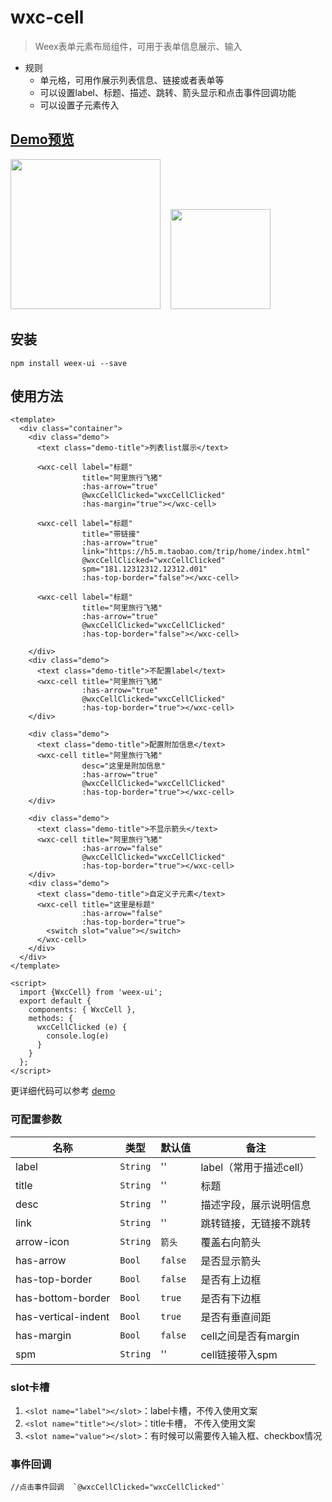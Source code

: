 # wxc-cell 

> Weex表单元素布局组件，可用于表单信息展示、输入

- 规则
  - 单元格，可用作展示列表信息、链接或者表单等  
  - 可以设置label、标题、描述、跳转、箭头显示和点击事件回调功能
  - 可以设置子元素传入
  

## [Demo预览](https://h5.m.taobao.com/trip/wxc-cell/index.html?_wx_tpl=https%3A%2F%2Fh5.m.taobao.com%2Ftrip%2Fwxc-cell%2Fdemo%2Findex.native-min.js)
<img src="https://gw.alipayobjects.com/zos/rmsportal/KERYAMBZTjRGBzRiWPtD.gif" width="240"/>&nbsp;&nbsp;&nbsp;&nbsp;<img src="http://gtms02.alicdn.com/tfs/TB15ta_SpXXXXcFaVXXXXXXXXXX-191-197.png" width="160"/>

## 安装

```shell
npm install weex-ui --save
```

## 使用方法

```vue
<template>
  <div class="container">
    <div class="demo">
      <text class="demo-title">列表list展示</text>

      <wxc-cell label="标题"
                title="阿里旅行飞猪"
                :has-arrow="true"
                @wxcCellClicked="wxcCellClicked"
                :has-margin="true"></wxc-cell>

      <wxc-cell label="标题"
                title="带链接"
                :has-arrow="true"
                link="https://h5.m.taobao.com/trip/home/index.html"
                @wxcCellClicked="wxcCellClicked"
                spm="181.12312312.12312.d01"
                :has-top-border="false"></wxc-cell>

      <wxc-cell label="标题"
                title="阿里旅行飞猪"
                :has-arrow="true"
                @wxcCellClicked="wxcCellClicked"
                :has-top-border="false"></wxc-cell>

    </div>
    <div class="demo">
      <text class="demo-title">不配置label</text>
      <wxc-cell title="阿里旅行飞猪"
                :has-arrow="true"
                @wxcCellClicked="wxcCellClicked"
                :has-top-border="true"></wxc-cell>
    </div>

    <div class="demo">
      <text class="demo-title">配置附加信息</text>
      <wxc-cell title="阿里旅行飞猪"
                desc="这里是附加信息"
                :has-arrow="true"
                @wxcCellClicked="wxcCellClicked"
                :has-top-border="true"></wxc-cell>
    </div>

    <div class="demo">
      <text class="demo-title">不显示箭头</text>
      <wxc-cell title="阿里旅行飞猪"
                :has-arrow="false"
                @wxcCellClicked="wxcCellClicked"
                :has-top-border="true"></wxc-cell>
    </div>
    <div class="demo">
      <text class="demo-title">自定义子元素</text>
      <wxc-cell title="这里是标题"
                :has-arrow="false"
                :has-top-border="true">
        <switch slot="value"></switch>
      </wxc-cell>
    </div>
  </div>
</template>

<script>
  import {WxcCell} from 'weex-ui';
  export default {
    components: { WxcCell },
    methods: {
      wxcCellClicked (e) {
        console.log(e)
      }
    }
  };
</script>
```
更详细代码可以参考 [demo](https://github.com/alibaba/weex-ui/blob/master/example/cell/index.vue)


### 可配置参数

| 名称      | 类型     | 默认值   | 备注  |
|-------------|------------|--------|-----|
| label | `String` | '' | label（常用于描述cell） |
| title | `String` | '' | 标题 |
| desc | `String` | '' | 描述字段，展示说明信息 |
| link | `String` | '' |  跳转链接，无链接不跳转 |
| arrow-icon | `String` | `箭头` |  覆盖右向箭头 |
| has-arrow | `Bool` | `false` |  是否显示箭头 |
| has-top-border | `Bool` | `false` |  是否有上边框 |
| has-bottom-border | `Bool` | `true` |  是否有下边框 |
| has-vertical-indent | `Bool` | `true` |  是否有垂直间距 |
| has-margin | `Bool` | `false` |  cell之间是否有margin |
| spm | `String` | '' |cell链接带入spm|


### slot卡槽
1. `<slot name="label"></slot>`：label卡槽，不传入使用文案
2. `<slot name="title"></slot>`：title卡槽， 不传入使用文案
3. `<slot name="value"></slot>`：有时候可以需要传入输入框、checkbox情况


### 事件回调
```
//点击事件回调  `@wxcCellClicked="wxcCellClicked"`
```
